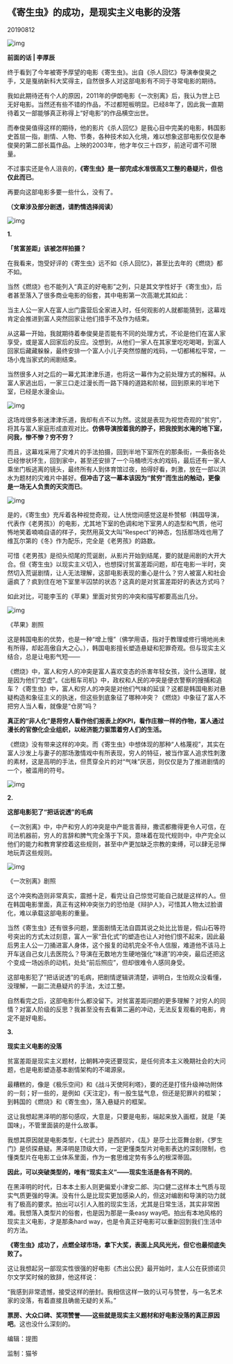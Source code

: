 ## 《寄生虫》的成功，是现实主义电影的没落

20190812

![img](https://mmbiz.qpic.cn/mmbiz_jpg/aP7vrTpXJxTesFKxM6347Zrb9icTYDoT9Yxkrtu8YLslyfeHTtq8OYxRDOnxeYeEjRnicG7tp6arRqIX0a56YaOQ/640?wx_fmt=jpeg&tp=webp&wxfrom=5&wx_lazy=1&wx_co=1)

**前面的话 | 李厚辰**



终于看到了今年被寄予厚望的电影《寄生虫》。出自《杀人回忆》导演奉俊昊之手，又是戛纳新科大奖得主，自然很多人对这部电影有不同于寻常电影的期待。



我如此期待还有个人的原因，2011年的伊朗电影《一次别离》后，我认为世上已无好电影。当然还有些不错的作品，不过都短板明显。已经8年了，因此我一直期待着又一部能够真正称得上“好电影”的作品横空出世。



而奉俊昊值得这样的期待，他的影片《杀人回忆》是我心目中完美的电影，韩国影史首屈一指，剧情、人物、节奏，各种技术如入化境，难以想象这部电影仅仅是奉俊昊的第二部长篇作品。上映的2003年，他才年仅三十四岁，前途可谓不可限量。



不过事实还是令人沮丧的，**《寄生虫》是一部完成水准很高又工整的悬疑片，但也仅此而已**。



再要向这部电影多要一些什么，没有了。



**（文章涉及部分剧透，请酌情选择阅读）**

![img](https://mmbiz.qpic.cn/mmbiz_jpg/aP7vrTpXJxTs6of0HKibdSTYrVZgMAuKEGXL3PDJEj5K8wbVeQg0kRCJXBd6T0MScAEOfROibbXTAjeImnWa6sxg/640?wx_fmt=jpeg&tp=webp&wxfrom=5&wx_lazy=1&wx_co=1)

**1.**

**「贫富差距」该被怎样拍摄？**



在我看来，饱受好评的《寄生虫》远不如《杀人回忆》，甚至比去年的《燃烧》都不如。



当然《燃烧》也不能列入“真正的好电影”之列，只是其文学性好于《寄生虫》，后者甚至落入了很多商业电影的俗套，其中电影第一次高潮尤其如此：



当主人公一家人在富人出门露营后全家进入时，任何观影的人就都能猜到，这幕戏肯定会推进到富人突然回家让他们措手不及作为结束。



从这幕一开始，我就期待着奉俊昊是否能有不同的处理方式，不论是他们在富人家享受，或是富人回家后的反应。没想到，从他们一家人在其家里吃吃喝喝，到富人回家后藏藏躲躲，最终安排一个富人小儿子突然惊醒的戏码，一切都稀松平常，一场小鬼当家式的闹剧结束。



当然很多人对之后的一幕尤其津津乐道，也将这一幕作为之前处理方式的解释。从富人家逃出后，一家三口走过漫长而一路下降的道路和阶梯，回到原来的半地下室，已经是水漫金山。



![img](https://mmbiz.qpic.cn/mmbiz_png/aP7vrTpXJxQImb6ML8lvAGrLB8BWF3eWdrmVePjibicBHzwu7qmQel7TTWGt6iaFo6B2dcj1JsLubM8RQAdh01Q1A/640?wx_fmt=png&tp=webp&wxfrom=5&wx_lazy=1&wx_co=1)





这场戏很多影迷津津乐道，我却有点不以为然。这就是表现为视觉奇观的“贫穷”，将其与富人家庭形成直观对比。**仿佛导演按着我的脖子，把我按到水淹的地下室，问我，惨不惨？穷不穷？**



而且，这幕戏采用了灾难片的手法拍摄，回到半地下室所在的那条街，一条街各处已经惨状环生，回到家中，甚至还安排了一个马桶喷污水的戏码，最后还有一家人乘坐门板逃离的镜头，最终所有人到体育馆过夜，拍得好看，刺激，放在一部以洪水为题材的灾难片中甚好。**但冲击了这一幕本该因为“贫穷”而生出的触动，更像是一场无人负责的天灾而已**。



![img](https://mmbiz.qpic.cn/mmbiz_png/aP7vrTpXJxQImb6ML8lvAGrLB8BWF3eWYLwu1ladeM0x12G6aR0pDB1ibhpwmv99z5d8VFRRLqfibGS1Iy0uxJWQ/640?wx_fmt=png&tp=webp&wxfrom=5&wx_lazy=1&wx_co=1)



是的，《寄生虫》充斥着各种视觉奇观，让人恍惚间感觉这是朴赞郁（韩国导演，代表作《老男孩》）的电影，尤其地下室的色调和地下室男人的造型和气质，他可怖地笑着喃喃自语的样子，突然用英文大叫“Respect”的神态，包括那场戏也用了维瓦尔第的《冬》作为配乐，完全是《老男孩》的路数。



可惜《老男孩》是彻头彻尾的荒诞剧，从影片开始到结尾，要的就是闹剧的大开大合。但《寄生虫》以现实主义切入，也想探讨贫富差距问题，却在电影一半时，突然切入荒诞剧情，让人无法理解，这部电影表现的重心是什么？穷人被富人和社会逼疯了？疯到住在地下室里半囚禁的状态？这真的是对贫富差距好的表达方式吗？



如此对比，可能李玉的《苹果》里面对贫穷的冲突和描写都要高出几分。



![img](https://mmbiz.qpic.cn/mmbiz_jpg/aP7vrTpXJxQImb6ML8lvAGrLB8BWF3eWeXPxsvLdQJNk3O6J3QXxJGYxFl3mbktUDauIDWYcd7ibtmo6uWXqlkA/640?wx_fmt=jpeg&tp=webp&wxfrom=5&wx_lazy=1&wx_co=1)

《苹果》剧照





这是韩国电影的优势，也是一种“增上慢”（佛学用语，指对于教理或修行境地尚未有所得，却起高傲自大之心。），韩国电影擅长塑造悬疑和犯罪奇观。但与现实主义结合，总是让电影气短——



《燃烧》中，富人和穷人的冲突是富人喜欢变态的杀害年轻女孩，没什么道理，就是因为他们“空虚”。《出租车司机》中，政权和人民的冲突是便衣警察的搜捕和追车？《寄生虫》中，富人和穷人的冲突是对他们气味的延误？这都是韩国电影对悬疑构造和象征主义的执迷，但这些到底象征了哪种冲突？《燃烧》中象征了富人不把穷人当人看，就像是“仓房”吗？





**真正的“非人化”是将穷人看作他们报表上的KPI，看作庄稼一样的作物，富人通过漫长的官僚化企业组织，以经济能力驱策着穷人们的生活。**



《燃烧》没有带来这样的冲突。而《寄生虫》中想体现的那种“人格蔑视”，其实在富人沙发上与妻子的那场激情戏中有所表现，穷人的特征，被当作富人追求性刺激的素材，这是高明的手法，但贯穿全片的对“气味”厌恶，则仅仅是为了推进剧情的一个，被滥用的符号。



![img](https://mmbiz.qpic.cn/mmbiz_png/aP7vrTpXJxQImb6ML8lvAGrLB8BWF3eWok0jHiamXAzGX682j659clap0xicC6FbahgbfAK0U8pSMkicETg880gDw/640?wx_fmt=png&tp=webp&wxfrom=5&wx_lazy=1&wx_co=1)



**2.** 

**这部电影犯了“把话说透”的毛病**





《一次别离》中，中产和穷人的冲突是中产能言善辩，撒谎都撒得更令人可信，在司法机器前，穷人的言辞和脾气完全落于下风，意味着在现代规则中，中产完全以他们的能力和教育掌控着这些规则，甚至中产更加缺乏宗教的束缚，可以肆无忌惮地玩弄这些规则。



![img](https://mmbiz.qpic.cn/mmbiz_jpg/aP7vrTpXJxQImb6ML8lvAGrLB8BWF3eWwveCbk5YaQgVRXTYZdnQDRBmlXHcrJ6OLbXKCVLsV9YZndgciagIZ8g/640?wx_fmt=jpeg&tp=webp&wxfrom=5&wx_lazy=1&wx_co=1)

《一次别离》剧照



这个冲突构造则非常真实，震撼十足，看完让自己惊觉可能自己就是这样的人。但在韩国电影里面，真正有这种冲突张力的恐怕是《辩护人》，可惜其人物太过脸谱化，难以承载这部电影的重量。



当然《寄生虫》还有很多问题，里面剧情无法自圆其说之处比比皆是，假山石等符号突出的方式太过刻意，富人一家“丑化式”的塑造也让人对他们恨不起来，因此最后男主人公一刀捅进富人身体，这个报复的动机完全不令人信服，难道他不该马上开车送自己女儿去医院么？导演在无数地方生硬地强化“味道”的冲突，最后还把这个变成一场凶杀的动机，处处“前后照应”，但却很难令人感同身受。



这部电影犯了“把话说透”的毛病，把剧情逻辑讲清楚，讲明白，生怕观众没看懂，没理解，一副二流悬疑片的手法，太过工整。



自然看完之后，这部电影什么都没留下。对贫富差距问题的更多理解？对穷人的同情？对富人阶级的反思？我甚至没有去看第二遍的冲动，无法反复观看的电影，肯定不是好电影。





**3.** 

**现实主义电影的没落**





贫富差距是现实主义题材，比朝韩冲突还要现实，是任何资本主义晚期社会的大问题，也是电影塑造基本剧情架构的不竭源泉。



最糟糕的，像是《极乐空间》和《战斗天使阿利塔》，要的还是打怪升级神功附体的一刻；好一些的，是例如《天注定》，有一股生猛气息，但还是犯罪片的框架；到韩国的《燃烧》和《寄生虫》，落入悬疑片的框架。



这让我想起黑泽明的那句感叹，大意是，只要是电影，端起来放入画框，就是「美国味」，不管里面装的是什么故事。



我想其原因就是电影类型，《七武士》是西部片，《乱》是莎士比亚舞台剧，《罗生门》是侦探悬疑。黑泽明是顶级大师，一定更懂类型片对电影表达的深刻限制，也懂类型片在电影工业体系里面，作为一套思维定势有多么的根深蒂固。



**因此，可以突破类型的，唯有“现实主义”——现实生活是各有不同的**。



在黑泽明的时代，日本本土影人则更偏爱小津安二郎、沟口健二这样本土气质与现实气质更强的导演。没有什么是比现实更加感染人的，但这对编剧和导演的功力就有了极高的要求。拍出可以引人入胜的现实生活，尤其是日常生活，其实非常困难。我想落入类型片的俗套，也是因为那是一条easy way吧。拍出有本地风格的现实主义电影，才是那条hard way，也是令真正好电影可以重新回到我们生活中的方法。





**《寄生虫》成功了，点燃全球市场，拿下大奖，表面上风风光光，但它也最彻底失败了。**



这让我想起另一部现实性很强的好电影《杰出公民》最开始时，主人公在获颁诺贝尔文学奖时候的致辞，他这样说：



“我感到非常遗憾，接受这样的册封。我相信这样一致的认可与赞誉，与一名艺术家的没落，有着直接且确凿无疑的关系。”



**票房、大众口碑、奖项赞誉——这些就是现实主义题材和好电影没落的真正原因吧**。这也没什么深刻的。



编辑：提图

监制：猫爷